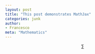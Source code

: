 ```yaml
---
layout: post
title: "This post demonstrates MathJax"
categories: junk
author:
- Francesco
meta: "Mathematics"
---
```


$$ \sum $$